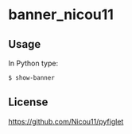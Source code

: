 # banner_nicou11

## **Usage**

In Python type:
```
$ show-banner
```

## **License**
https://github.com/Nicou11/pyfiglet
